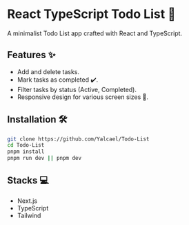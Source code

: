 # React TypeScript Todo List 🚀

A minimalist Todo List app crafted with React and TypeScript.

## Features ✨

- Add and delete tasks.
- Mark tasks as completed ✔️.
- Filter tasks by status (Active, Completed).
- Responsive design for various screen sizes 📱.

 ## Installation 🛠️

   ```bash
   git clone https://github.com/Yalcael/Todo-List
   cd Todo-List
   pnpm install
   pnpm run dev || pnpm dev
   ```
 ## Stacks 💻
 - Next.js
 - TypeScript
 - Tailwind

